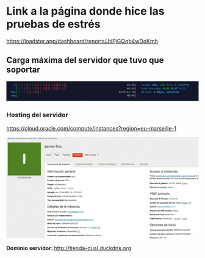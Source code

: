 # Link a la página donde hice las pruebas de estrés
https://loadster.app/dashboard/reports/JtiPjGQqb4wDoKmh
## Carga máxima del servidor que tuvo que soportar
![img.png](img.png)
### Hosting del servidor
https://cloud.oracle.com/compute/instances?region=eu-marseille-1

![img_1.png](img_1.png)

<strong>Dominio servidor: </strong> http://tienda-dual.duckdns.org